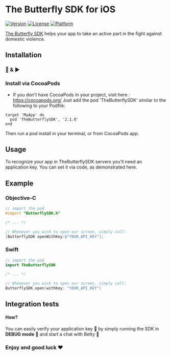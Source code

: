 # The Butterfly SDK for iOS

[![Version](https://img.shields.io/cocoapods/v/TheButterflySDK.svg?style=flat)](https://cocoapods.org/pods/TheButterflySDK)
[![License](https://img.shields.io/cocoapods/l/TheButterflySDK.svg?style=flat)](https://github.com/TheButterflySDK/iOS/blob/main/LICENSE)
[![Platform](https://img.shields.io/cocoapods/p/TheButterflySDK.svg?style=flat)](https://cocoapods.org/pods/TheButterflySDK)

[The Butterfly SDK](https://github.com/TheButterflyButton/About/blob/main/README.md) helps your app to take an active part in the fight against domestic violence.

## Installation

### 🔌 & ▶️

### Install via CocoaPods

- If you don't have CocoaPods In your project, visit here : https://cocoapods.org/
Just add the pod 'TheButterflySDK' similar to the following to your Podfile:

```
target 'MyApp' do
  pod 'TheButterflySDK', '2.1.0'
end

```

Then run a pod install in your terminal, or from CocoaPods app.

## Usage

To recognize your app in TheButterflySDK servers you'll need an application key. You can set it via code, as demonstrated here.

## Example

### Objective-C

```objective-c
// import the pod
#import "ButterflySDK.h"

/* ... */

// Whenever you wish to open our screen, simply call:
[ButterflySDK openWithKey:@"YOUR_API_KEY"];
```

### Swift

```Swift
// import the pod
import TheButterflySDK

/* ... */

// Whenever you wish to open our screen, simply call:
ButterflySDK.open(withKey: "YOUR_API_KEY")
```

## Integration tests
#### How?

You can easily verify your application key 🔑 by simply running the SDK in **DEBUG mode** 🐞 and start a chat with Betty 💬


### Enjoy and good luck ❤️
